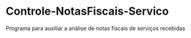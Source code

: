 # Controle-NotasFiscais-Servico
 Programa para auxiliar a análise de notas fiscais de serviços recebidas

